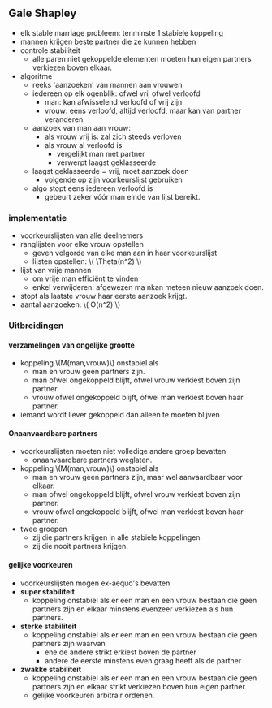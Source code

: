 

## Gale Shapley

* elk stable marriage probleem: tenminste 1 stabiele koppeling
* mannen krijgen beste partner die ze kunnen hebben
* controle stabiliteit
    * alle paren niet gekoppelde elementen moeten hun eigen partners verkiezen boven elkaar.
* algoritme
    * reeks 'aanzoeken' van mannen aan vrouwen
    * iedereen op elk ogenblik: ofwel vrij ofwel verloofd
        * man: kan afwisselend verloofd of vrij zijn
        * vrouw: eens verloofd, altijd verloofd, maar kan van partner veranderen
    * aanzoek van man aan vrouw:
        * als vrouw vrij is: zal zich steeds verloven
        * als vrouw al verloofd is
            * vergelijkt man met partner
            * verwerpt laagst geklasseerde
    * laagst geklasseerde = vrij, moet aanzoek doen
        * volgende op zijn voorkeurslijst gebruiken
    * algo stopt eens iedereen verloofd is
        * gebeurt zeker vóór man einde van lijst bereikt.

### implementatie

* voorkeurslijsten van alle deelnemers
* ranglijsten voor elke vrouw opstellen
    * geven volgorde van elke man aan in haar voorkeurslijst
    * lijsten opstellen: \\( \Theta(n^2) \\) 
* lijst van vrije mannen
    * om vrije man efficiënt te vinden
    * enkel verwijderen: afgewezen ma nkan meteen nieuw aanzoek doen.
* stopt als laatste vrouw haar eerste aanzoek krijgt.
* aantal aanzoeken: \\( O(n^2) \\)

### Uitbreidingen

#### verzamelingen van ongelijke grootte

* koppeling \\(M(man,vrouw)\\) onstabiel als
    * man en vrouw geen partners zijn.
    * man ofwel ongekoppeld blijft, ofwel vrouw verkiest boven zijn partner.
    * vrouw ofwel ongekoppeld blijft, ofwel man verkiest boven haar partner.
* iemand wordt liever gekoppeld dan alleen te moeten blijven

#### Onaanvaardbare partners

* voorkeurslijsten moeten niet volledige andere groep bevatten
    * onaanvaardbare partners weglaten.
* koppeling \\(M(man,vrouw)\\) onstabiel als
    * man en vrouw geen partners zijn, maar wel aanvaardbaar voor elkaar.
    * man ofwel ongekoppeld blijft, ofwel vrouw verkiest boven zijn partner.
    * vrouw ofwel ongekoppeld blijft, ofwel man verkiest boven haar partner.
* twee groepen
    * zij die partners krijgen in alle stabiele koppelingen
    * zij die nooit partners krijgen.

#### gelijke voorkeuren

* voorkeurslijsten mogen ex-aequo's bevatten
* **super stabiliteit**
    * koppeling onstabiel als er een man en een vrouw bestaan die geen partners zijn en elkaar minstens evenzeer verkiezen als hun partners.
* **sterke stabiliteit**
    * koppeling onstabiel als er een man en een vrouw bestaan die geen partners zijn waarvan
        * ene de andere strikt erkiest boven de partner
        * andere de eerste minstens even graag heeft als de partner
* **zwakke stabiliteit**
    * koppeling onstabiel als er een man en een vrouw bestaan die geen partners zijn en elkaar strikt verkiezen boven hun eigen partner.
    * gelijke voorkeuren arbitrair ordenen.
